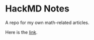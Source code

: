 # HackMD Notes

A repo for my own math-related articles.

Here is the [link](https://hackmd.io/@mklan).
